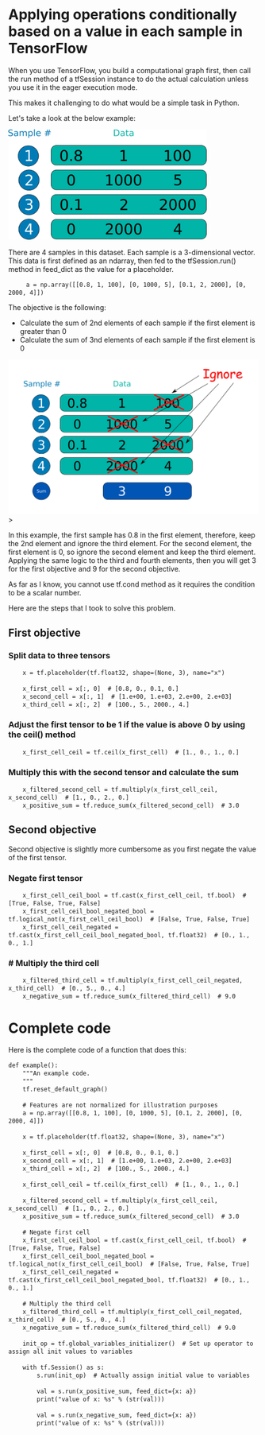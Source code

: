 # Applying operations conditionally based on a value in each sample in TensorFlow

When you use TensorFlow, you build a computational graph first, then call the run method of a tfSession instance
 to do the actual calculation unless you use it in the eager execution mode.
 
 This makes it challenging to do what would be a simple task in Python.
 
 Let's take a look at the below example:

<img src="../assets/images/conditional_1.jpg" width="400px">

There are 4 samples in this dataset.
Each sample is a 3-dimensional vector.
This data is first defined as an ndarray, then fed to the tfSession.run() method in feed_dict as the value for a placeholder. 
 
```
     a = np.array([[0.8, 1, 100], [0, 1000, 5], [0.1, 2, 2000], [0, 2000, 4]])
```

The objective is the following:

* Calculate the sum of 2nd elements of each sample if the first element is greater than 0
* Calculate the sum of 3nd elements of each sample if the first element is 0

<img src="../assets/images/conditional_2.jpg"  width="600px">>

In this example, the first sample has 0.8 in the first element, therefore, keep the 2nd element and ignore the third element.
For the second element, the first element is 0, so ignore the second element and keep the third element.
Applying the same logic to the third and fourth elements, then you will get 3 for the first objective and 9 for the second objective.

As far as I know, you cannot use tf.cond method as it requires the condition to be a scalar number.

Here are the steps that I took to solve this problem.

## First objective
### Split data to three tensors
```
    x = tf.placeholder(tf.float32, shape=(None, 3), name="x")

    x_first_cell = x[:, 0]  # [0.8, 0., 0.1, 0.]
    x_second_cell = x[:, 1]  # [1.e+00, 1.e+03, 2.e+00, 2.e+03]
    x_third_cell = x[:, 2]  # [100., 5., 2000., 4.]
```

### Adjust the first tensor to be 1 if the value is above 0 by using the ceil() method
```
    x_first_cell_ceil = tf.ceil(x_first_cell)  # [1., 0., 1., 0.]

```

### Multiply this with the second tensor and calculate the sum
```
    x_filtered_second_cell = tf.multiply(x_first_cell_ceil, x_second_cell)  # [1., 0., 2., 0.]
    x_positive_sum = tf.reduce_sum(x_filtered_second_cell)  # 3.0
```

## Second objective
Second objective is slightly more cumbersome as you first negate the value of the first tensor.

### Negate first tensor
```
    x_first_cell_ceil_bool = tf.cast(x_first_cell_ceil, tf.bool)  # [True, False, True, False]
    x_first_cell_ceil_bool_negated_bool = tf.logical_not(x_first_cell_ceil_bool)  # [False, True, False, True]
    x_first_cell_ceil_negated = tf.cast(x_first_cell_ceil_bool_negated_bool, tf.float32)  # [0., 1., 0., 1.]
```

### # Multiply the third cell
```
    x_filtered_third_cell = tf.multiply(x_first_cell_ceil_negated, x_third_cell)  # [0., 5., 0., 4.]
    x_negative_sum = tf.reduce_sum(x_filtered_third_cell)  # 9.0
```

# Complete code
Here is the complete code of a function that does this:
```
def example():
    """An example code.
    """
    tf.reset_default_graph()

    # Features are not normalized for illustration purposes
    a = np.array([[0.8, 1, 100], [0, 1000, 5], [0.1, 2, 2000], [0, 2000, 4]])

    x = tf.placeholder(tf.float32, shape=(None, 3), name="x")

    x_first_cell = x[:, 0]  # [0.8, 0., 0.1, 0.]
    x_second_cell = x[:, 1]  # [1.e+00, 1.e+03, 2.e+00, 2.e+03]
    x_third_cell = x[:, 2]  # [100., 5., 2000., 4.]

    x_first_cell_ceil = tf.ceil(x_first_cell)  # [1., 0., 1., 0.]

    x_filtered_second_cell = tf.multiply(x_first_cell_ceil, x_second_cell)  # [1., 0., 2., 0.]
    x_positive_sum = tf.reduce_sum(x_filtered_second_cell)  # 3.0

    # Negate first cell
    x_first_cell_ceil_bool = tf.cast(x_first_cell_ceil, tf.bool)  # [True, False, True, False]
    x_first_cell_ceil_bool_negated_bool = tf.logical_not(x_first_cell_ceil_bool)  # [False, True, False, True]
    x_first_cell_ceil_negated = tf.cast(x_first_cell_ceil_bool_negated_bool, tf.float32)  # [0., 1., 0., 1.]

    # Multiply the third cell
    x_filtered_third_cell = tf.multiply(x_first_cell_ceil_negated, x_third_cell)  # [0., 5., 0., 4.]
    x_negative_sum = tf.reduce_sum(x_filtered_third_cell)  # 9.0

    init_op = tf.global_variables_initializer()  # Set up operator to assign all init values to variables

    with tf.Session() as s:
        s.run(init_op)  # Actually assign initial value to variables

        val = s.run(x_positive_sum, feed_dict={x: a})
        print("value of x: %s" % (str(val)))

        val = s.run(x_negative_sum, feed_dict={x: a})
        print("value of x: %s" % (str(val)))
```
